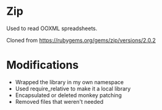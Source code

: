 # Zip

Used to read OOXML spreadsheets.

Cloned from https://rubygems.org/gems/zip/versions/2.0.2

# Modifications

- Wrapped the library in my own namespace
- Used require_relative to make it a local library
- Encapsulated or deleted monkey patching
- Removed files that weren't needed
